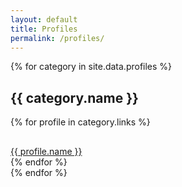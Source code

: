 ```yaml
---
layout: default
title: Profiles
permalink: /profiles/
---
```


<div class="container" style="margin-top: 1em">
  {% for category in site.data.profiles %}
  <h2>{{ category.name }}</h2>
  <div class="row row-cols-1 row-cols-sm-2 row-cols-md-3 row-cols-lg-4 g-4">
    {% for profile in category.links %}
    <div class="col">
      <div class="card text-bg-light text-center mb-3 border-0">
        <div class="card-body">
          <h2 class="card-title" style="margin-bottom: 1rem">
            <span
              class="{{ profile.icon }} fa-4x"
              style="color: {{ profile.color }}"
            ></span>
          </h2>
          <a
            href="{{ profile.url }}{{ profile.username }}"
            class="btn btn-outline-dark col-12"
            target="_blank"
            >{{ profile.name }}</a
          >
        </div>
      </div>
    </div>
    {% endfor %}
  </div>
  {% endfor %}
</div>
